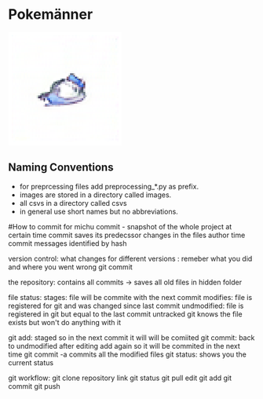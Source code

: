 # Pokemänner
![](https://raw.githubusercontent.com/nihermann/Pokemaenner/main/mygif.gif)
## Naming Conventions
- for preprcessing files add preprocessing_*.py as prefix.
- images are stored in a directory called images.
- all csvs in a directory called csvs
- in general use short names but no abbreviations.


#How to commit for michu
commit - snapshot of the whole project at certain time
commit saves its predecssor changes in the files author time commit messages
identified by hash 

version control: what changes for different versions : remeber what you did and where you went wrong 
git commit 

the repository: contains all commits -> saves all old files in hidden folder 

file status:
stages: file will be commite with the next commit
modifies: file is registered for git and was changed since last commit
undmodified: file is registered in git but equal to the last commit
untracked git knows the file exists but won't do anything with it 

git add: staged so in the next commit it will will be comiited 
git commit: back to undmodified 
after editing add again so it will be commited in the next time
git commit -a commits all the modified files 
git status: shows you the current status 

git workflow:
 git clone repository link
 git status 
 git pull
 edit
 git add
 git commit
 git push

